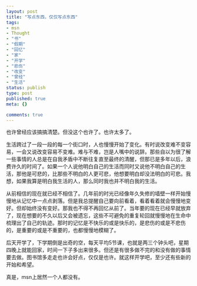 ```yaml
---
layout: post
title: "写点东西，仅仅写点东西"
tags:
- msn
- Thought
- "书"
- "假期"
- "回忆"
- "家"
- "开学"
- "悲伤"
- "改变"
- "曾经"
- "生活"
status: publish
type: post
published: true
meta: {}

comments: true
---
```

也许曾经应该搞搞清楚。但没这个也许了。也许太多了。

生活跨过了一段一段的每一个街口时，人也慢慢开始了变化。有时说改变难不变容易，一会又说改变容易不变难。难与不难，岂是人嘴中的说辞。那些自以为很了解一些事情的人总是在自我矛盾中不断往复直至最终的清醒，但那已是多年以后，浪费许久的时间了。如果一个人说他明白自己的生活而同时又说他不明白自己的生活，那他是可悲的，比那些不明白的人更可悲，他想要明白却没法明白的可悲。我想，如果我算是明白我生活的人，那么同时我也并不明白我的生活。

从前相信的现在就已经不相信了。几年前的时光已经像年久失修的墙壁一样开始慢慢地从记忆中一点点剥落。但是我总提醒自己要向前看着，看着看着就会慢慢地变好。但却始终没有变好。那我也不得不再回忆从前了。当年要的现在已经早就放弃了，现在想要的不久以后又会被遗忘，这些不可避免的重复轮回就慢慢地在生命中梳理出了自己的轨迹。那时的记忆是不快乐的或是快乐的，是悲伤的或是不悲伤的，是重要的或是不重要的，也都慢慢地模糊了。

后天开学了，下学期倒是出奇的空，每天平均5节课，也就是两三个钟头吧，星期四晚上就能回家，时间一下子多出来很多。但还是有很多做不完的和没有做的事情要去做。图书馆多走走也许会好点，仅仅是也许。就这样开学吧，至少还有些新的开始和希望。

真是，msn上居然一个人都没有。
